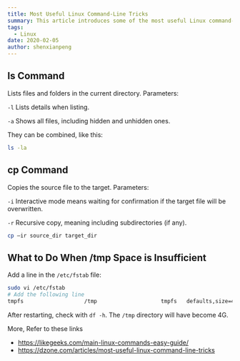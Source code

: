 ```yaml
---
title: Most Useful Linux Command-Line Tricks
summary: This article introduces some of the most useful Linux command-line tricks to improve development and operation efficiency.
tags:
  - Linux
date: 2020-02-05
author: shenxianpeng
---
```


## ls Command

Lists files and folders in the current directory. Parameters:

`-l` Lists details when listing.

`-a` Shows all files, including hidden and unhidden ones.



They can be combined, like this:

```bash
ls -la
```

## cp Command

Copies the source file to the target. Parameters:

`-i` Interactive mode means waiting for confirmation if the target file will be overwritten.

`-r` Recursive copy, meaning including subdirectories (if any).

```bash
cp –ir source_dir target_dir
```

## What to Do When /tmp Space is Insufficient

Add a line in the `/etc/fstab` file:

```bash
sudo vi /etc/fstab
# Add the following line
tmpfs                   /tmp                    tmpfs   defaults,size=4G          0 0
```

After restarting, check with `df -h`. The `/tmp` directory will have become 4G.

More, Refer to these links

* https://likegeeks.com/main-linux-commands-easy-guide/
* https://dzone.com/articles/most-useful-linux-command-line-tricks